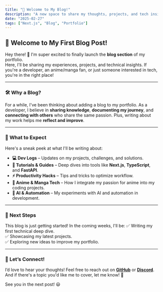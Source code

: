 ```yaml
---
title: "🚀 Welcome to My Blog!"
description: "A new space to share my thoughts, projects, and tech insights!"
date: "2025-02-27"
tags: ["Next.js", "Blog", "Portfolio"]
---
```


## 🎉 Welcome to My First Blog Post!

Hey there! 👋 I'm super excited to finally launch the **blog section** of my portfolio.  
Here, I'll be sharing my experiences, projects, and technical insights. If you're a developer, an anime/manga fan, or just someone interested in tech, you're in the right place!

---

### 🛠️ **Why a Blog?**
For a while, I've been thinking about adding a blog to my portfolio. As a developer, I believe in **sharing knowledge**, **documenting my journey**, and **connecting with others** who share the same passion. Plus, writing about my work helps me **reflect and improve**.

---

### 🚀 **What to Expect**
Here's a sneak peek at what I'll be writing about:
- **💻 Dev Logs** – Updates on my projects, challenges, and solutions.
- **📖 Tutorials & Guides** – Deep dives into tools like **Next.js**, **TypeScript**, and **FastAPI**.
- **⚡ Productivity Hacks** – Tips and tricks to optimize workflow.
- **🎨 Anime & Manga Tech** – How I integrate my passion for anime into my coding projects.
- **🤖 AI & Automation** – My experiments with AI and automation in development.

---

### 📌 **Next Steps**
This blog is just getting started! In the coming weeks, I'll be:
✅ Writing my first technical deep dive.  
✅ Showcasing my latest projects.  
✅ Exploring new ideas to improve my portfolio.

---

### 💬 **Let’s Connect!**
I’d love to hear your thoughts! Feel free to reach out on **[GitHub](https://github.com/gonzyui)** or **[Discord](https://discord.com/channels/users/1313488187330531399)**.  
And if there's a topic you'd like me to cover, let me know! 🚀

See you in the next post! 😃
